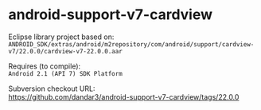 android-support-v7-cardview
===========================

Eclipse library project based on:<br/>
`ANDROID_SDK/extras/android/m2repository/com/android/support/cardview-v7/22.0.0/cardview-v7-22.0.0.aar`

Requires (to compile):<br/>
`Android 2.1 (API 7) SDK Platform`

Subversion checkout URL:<br/>
https://github.com/dandar3/android-support-v7-cardview/tags/22.0.0
